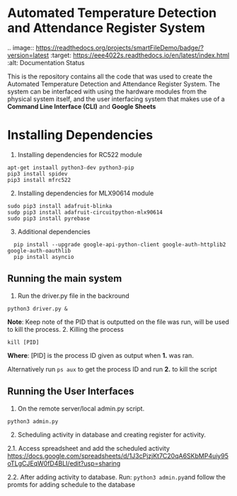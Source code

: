 # Automated Temperature Detection and Attendance Register System

.. image:: https://readthedocs.org/projects/smartFileDemo/badge/?version=latest
        :target: https://eee4022s.readthedocs.io/en/latest/index.html
        :alt: Documentation Status

This is the repository contains all the code that was used to create the Automated Temperature Detection and Attendance Register System. The system can be interfaced with using the hardware modules from the physical system itself, and the user interfacing system that makes use of a **Command Line Interface (CLI)** and **Google Sheets**

Installing Dependencies
===========================

 1. Installing dependencies for RC522 module
```
apt-get instaall python3-dev python3-pip
pip3 install spidev
pip3 install mfrc522
```
2. Installing dependencies for MLX90614 module
```
sudo pip3 install adafruit-blinka
sudp pip3 install adafruit-circuitpython-mlx90614
sudo pip3 install pyrebase
```
3. Additional dependencies
```
  pip install --upgrade google-api-python-client google-auth-httplib2 google-auth-oauthlib
  pip install asyncio
```

## Running the main system 
 1.  Run the driver.py file in the backround
 ```
python3 driver.py &
```
**Note**: Keep note of the PID that is outputted on the file was run, will be used to kill the process.
 2. Killing the process
 ```
kill [PID]
```
**Where**: [PID] is the process ID given as output when **1.** was ran.

Alternatively run `ps aux` to get the process ID and run **2.** to kill the script

## Running the User Interfaces
1. On the remote server/local admin.py script.
 ```python
python3 admin.py
```
2. Scheduling activity in database and creating register for activity.

2.1.  Access spreadsheet and add the scheduled activity
https://docs.google.com/spreadsheets/d/1J3cPjzjKt7C20qA6SKbMP4uiy95oTLgCJEqW0fD4BLI/edit?usp=sharing

2.2. After adding activity to database.
	Run: `python3 admin.py`and follow the promts for adding schedule to the database
